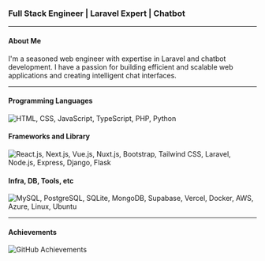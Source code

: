 ### Full Stack Engineer | Laravel Expert | Chatbot

---

#### About Me
I'm a seasoned web engineer with expertise in Laravel and chatbot development. I have a passion for building efficient and scalable web applications and creating intelligent chat interfaces.

---

#### Programming Languages
![HTML, CSS, JavaScript, TypeScript, PHP, Python](https://skillicons.dev/icons?i=html,css,javascript,typescript,php,python)

#### Frameworks and Library
![React.js, Next.js, Vue.js, Nuxt.js, Bootstrap, Tailwind CSS, Laravel, Node.js, Express, Django, Flask](https://skillicons.dev/icons?i=react,next,vue,nuxt,bootstrap,tailwind,laravel,nodejs,express,django,flask)

#### Infra, DB, Tools, etc
![MySQL, PostgreSQL, SQLite, MongoDB, Supabase, Vercel, Docker, AWS, Azure, Linux, Ubuntu](https://skillicons.dev/icons?i=mysql,postgresql,sqlite,mongodb,supabase,vercel,docker,aws,azure,linux,ubuntu)

---

#### Achievements

![GitHub Achievements](https://github-profile-trophy.vercel.app/?username=sgsringo&theme=radical)
